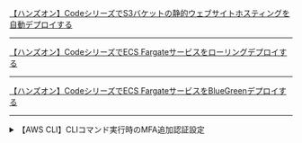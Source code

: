 [【ハンズオン】CodeシリーズでS3バケットの静的ウェブサイトホスティングを自動デプロイする](/sprint6-file/【ハンズオン】CodeシリーズでS3バケットの静的ウェブサイトホスティングを自動デプロイする)

---

[【ハンズオン】CodeシリーズでECS Fargateサービスをローリングデプロイする](/sprint6-file/【ハンズオン】CodeシリーズでECS-Fargateサービスをローリングデプロイする)

---

[【ハンズオン】CodeシリーズでECS FargateサービスをBlueGreenデプロイする](/sprint6-file/【ハンズオン】CodeシリーズでECS-FargateサービスをBlueGreenデプロイする)

---

<details>
  <summary> 【AWS CLI】CLIコマンド実行時のMFA追加認証設定
  </summary> 

  #### IAMロール信頼ポリシー
  ```json
  {
    "Version": "2012-10-17",
    "Statement": [
        {
            "Effect": "Allow",
            "Principal": {
                "AWS": "arn:aws:iam::715731572821:user/test-2"
            },
            "Action": "sts:AssumeRole",
            "Condition": {
                "Bool": {
                    "aws:MultiFactorAuthPresent": "true"
                }
            }
        }
    ]
}
  ```

```
source_profile =
role_arn =
mfa_serial =
```
</details>